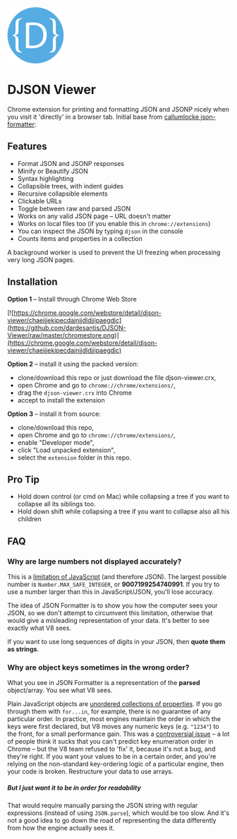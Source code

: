 ![JSONViewer Logo](https://github.com/dardesantis/DJSON-Viewer/raw/master/extension/images/128.png)

DJSON Viewer
==============

Chrome extension for printing and formatting JSON and JSONP nicely when you visit it 'directly' in a browser tab.
Initial base from [callumlocke json-formatter](https://github.com/callumlocke/json-formatter): 

Features
--------

* Format JSON and JSONP responses
* Minify or Beautify JSON
* Syntax highlighting
* Collapsible trees, with indent guides
* Recursive collapsible elements
* Clickable URLs
* Toggle between raw and parsed JSON
* Works on any valid JSON page – URL doesn't matter
* Works on local files too (if you enable this in `chrome://extensions`)
* You can inspect the JSON by typing `djson` in the console
* Counts items and properties in a collection

A background worker is used to prevent the UI freezing when processing very long JSON pages.

Installation
------------

**Option 1** – Install through Chrome Web Store

[![https://chrome.google.com/webstore/detail/djson-viewer/chaeijjekipecdajnijdldjjipaegdjc](https://github.com/dardesantis/DJSON-Viewer/raw/master/chromestore.png)](https://chrome.google.com/webstore/detail/djson-viewer/chaeijjekipecdajnijdldjjipaegdjc)

**Option 2** – install it using the packed version:
* clone/download this repo or just download the file djson-viewer.crx,
* open Chrome and go to `chrome://chrome/extensions/`,
* drag the `djson-viewer.crx` into Chrome
* accept to install the extension

**Option 3** – install it from source:

* clone/download this repo,
* open Chrome and go to `chrome://chrome/extensions/`,
* enable "Developer mode",
* click "Load unpacked extension",
* select the `extension` folder in this repo.

Pro Tip
------------
* Hold down control (or cmd on Mac) while collapsing a tree if you want to collapse all its siblings too.
* Hold down shift while collapsing a tree if you want to collapse also all his children

FAQ
---

### Why are large numbers not displayed accurately?

This is a [limitation of JavaScript](http://www.ecma-international.org/ecma-262/5.1/#sec-15.7.3.2) (and therefore JSON). The largest possible number is `Number.MAX_SAFE_INTEGER`, or **9007199254740991**. If you try to use a number larger than this in JavaScript/JSON, you'll lose accuracy.

The idea of JSON Formatter is to show you how the computer sees your JSON, so we don't attempt to circumvent this limitation, otherwise that would give a misleading representation of your data. It's better to see exactly what V8 sees.

If you want to use long sequences of digits in your JSON, then **quote them as strings**.

### Why are object keys sometimes in the wrong order?

What you see in JSON Formatter is a representation of the **parsed** object/array. You see what V8 sees.

Plain JavaScript objects are [unordered collections of properties](http://www.ecma-international.org/ecma-262/5.1/#sec-12.6.4). If you go through them with `for...in`, for example, there is no guarantee of any particular order. In practice, most engines maintain the order in which the keys were first declared, but V8 moves any numeric keys (e.g. `"1234"`) to the front, for a small performance gain. This was a [controversial issue](https://code.google.com/p/v8/issues/detail?id=164) – a lot of people think it sucks that you can't predict key enumeration order in Chrome – but the V8 team refused to 'fix' it, because it's not a bug, and they're right. If you want your values to be in a certain order, and you're relying on the non-standard key-ordering logic of a particular engine, then your code is broken. Restructure your data to use arrays.

##### But I just want it to be in order for readability

That would require manually parsing the JSON string with regular expressions (instead of using `JSON.parse`), which would be too slow. And it's not a good idea to go down the road of representing the data differently from how the engine actually sees it.